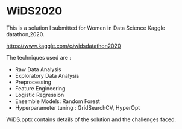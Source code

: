 # WiDS2020

This is a solution I submitted for Women in Data Science Kaggle datathon,2020. 

https://www.kaggle.com/c/widsdatathon2020

The techniques used are : 

* Raw Data Analysis
* Exploratory Data Analysis
* Preprocessing
* Feature Engineering
* Logistic Regression
* Ensemble Models: Random Forest
* Hyperparameter tuning : GridSearchCV, HyperOpt

WiDS.pptx contains details of the solution and the challenges faced. 
